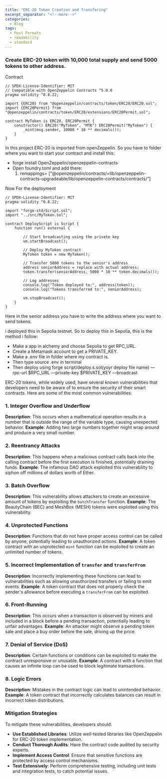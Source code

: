 ```yaml
---
title: "ERC-20 Token Creation and Transfering"
excerpt_separator: "<!--more-->"
categories:
  - Blog
tags:
  - Post Formats
  - readability
  - standard
---
```

### Create ERC-20 token with 10,000 total supply and send 5000 tokens to other address.

Contract

```solidity
// SPDX-License-Identifier: MIT
// Compatible with OpenZeppelin Contracts ^5.0.0
pragma solidity ^0.8.22;

import {ERC20} from "@openzeppelin/contracts/token/ERC20/ERC20.sol";
import {ERC20Permit} from "@openzeppelin/contracts/token/ERC20/extensions/ERC20Permit.sol";

contract MyToken is ERC20, ERC20Permit {
    constructor() ERC20("MyToken", "MTK") ERC20Permit("MyToken") {
        _mint(msg.sender, 10000 * 10 ** decimals());
    }
}

```

In this project ERC-20 is imported from openZeppelin. So you have to folder where you want to start your contract and install this:

- forge install OpenZeppelin/openzeppelin-contracts
- Open foundry.toml and add there:
    1.  remappings= ["@openzeppelin/contracts/=lib/openzeppelin-contracts-upgradeable/lib/openzeppelin-contracts/contracts/”]

Now For the deployment 

```solidity
// SPDX-License-Identifier: MIT
pragma solidity ^0.8.22;

import "forge-std/Script.sol";
import "../src/MyToken.sol";

contract DeployScript is Script {
    function run() external {

        // Start broadcasting using the private key
        vm.startBroadcast();

        // Deploy MyToken contract
        MyToken token = new MyToken();

        // Transfer 5000 tokens to the senior's address
        address seniorAddress = replace with actual address;
        token.transfer(seniorAddress, 5000 * 10 ** token.decimals());

        // Log addresses
        console.log("Token deployed to:", address(token));
        console.log("Tokens transferred to:", seniorAddress);

        vm.stopBroadcast();
    }
}

```

Here in the senior address you have to write the address where you want to send tokens.

i deployed this in Sepolia testnet. So to deploy this in Sepolia, this is the method i follow:

- Make a app in alchemy and choose Sepolia to get RPC_URL.
- Create a Metamask account to get a PRIVATE_KEY.
- Make a .env file in folder where my contract is.
- Then type source .env in terminal
- Then deploy using forge script/deploy.s.sol(yoyr deploy file name) —rpc-url $RPC_URL —private-key $PRIVATE_KEY —broadcast


ERC-20 tokens, while widely used, have several known vulnerabilities that developers need to be aware of to ensure the security of their smart contracts. Here are some of the most common vulnerabilities:

### 1. **Integer Overflow and Underflow**

**Description**: This occurs when a mathematical operation results in a number that is outside the range of the variable type, causing unexpected behavior.
**Example**: Adding two large numbers together might wrap around and produce a very small number.

### 2. **Reentrancy Attacks**

**Description**: This happens when a malicious contract calls back into the calling contract before the first execution is finished, potentially draining funds.
**Example**: The infamous DAO attack exploited this vulnerability to siphon off millions of dollars worth of Ether.

### 3. **Batch Overflow**

**Description**: This vulnerability allows attackers to create an excessive amount of tokens by exploiting the `batchTransfer` function.
**Example**: The BeautyChain (BEC) and MeshBox (MESH) tokens were exploited using this vulnerability.

### 4. **Unprotected Functions**

**Description**: Functions that do not have proper access control can be called by anyone, potentially leading to unauthorized actions.
**Example**: A token contract with an unprotected `mint` function can be exploited to create an unlimited number of tokens.

### 5. **Incorrect Implementation of** `transfer` **and** `transferFrom`

**Description**: Incorrectly implementing these functions can lead to vulnerabilities such as allowing unauthorized transfers or failing to emit events.
**Example**: A token contract that does not properly check the sender's allowance before executing a `transferFrom` can be exploited.

### 6. **Front-Running**

**Description**: This occurs when a transaction is observed by miners and included in a block before a pending transaction, potentially leading to unfair advantages.
**Example**: An attacker might observe a pending token sale and place a buy order before the sale, driving up the price.

### 7. **Denial of Service (DoS)**

**Description**: Certain functions or conditions can be exploited to make the contract unresponsive or unusable.
**Example**: A contract with a function that causes an infinite loop can be used to block legitimate transactions.

### 8. **Logic Errors**

**Description**: Mistakes in the contract logic can lead to unintended behavior.
**Example**: A token contract that incorrectly calculates balances can result in incorrect token distributions.

### Mitigation Strategies

To mitigate these vulnerabilities, developers should:

- **Use Established Libraries**: Utilize well-tested libraries like OpenZeppelin for ERC-20 token implementation.
- **Conduct Thorough Audits**: Have the contract code audited by security experts.
- **Implement Access Control**: Ensure that sensitive functions are protected by access control mechanisms.
- **Test Extensively**: Perform comprehensive testing, including unit tests and integration tests, to catch potential issues.